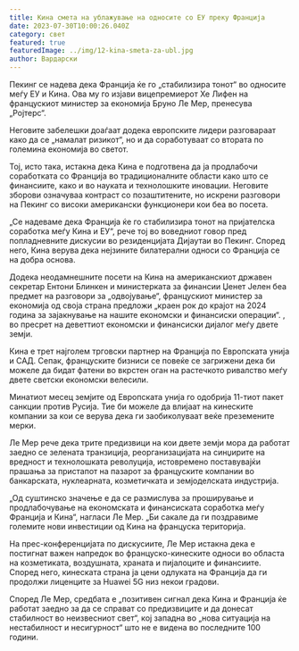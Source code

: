 ```yaml
---
title: Кина смета на ублажување на односите со ЕУ преку Франција
date: 2023-07-30T10:00:26.040Z
category: свет
featured: true
featuredImage: ../img/12-kina-smeta-za-ubl.jpg
author: Вардарски
---
```

Пекинг се надева дека Франција ќе го „стабилизира тонот“ во односите меѓу ЕУ и Кина. Ова му го изјави вицепремиерот Хе Лифен на францускиот министер за економија Бруно Ле Мер, пренесува „Ројтерс“.

Неговите забелешки доаѓаат додека европските лидери разговараат како да се „намалат ризикот“, но и да соработуваат со втората по големина економија во светот.

Тој, исто така, истакна дека Кина е подготвена да ја продлабочи соработката со Франција во традиционалните области како што се финансиите, како и во науката и технолошките иновации. Неговите зборови означуваа контраст со позаштитените, но искрени разговори на Пекинг со високи американски функционери кои беа во посета.

„Се надеваме дека Франција ќе го стабилизира тонот на пријателска соработка меѓу Кина и ЕУ“, рече тој во воведниот говор пред попладневните дискусии во резиденцијата Дијаутаи во Пекинг. Според него, Кина верува дека нејзините билатерални односи со Франција се на добра основа.

Додека неодамнешните посети на Кина на американскиот државен секретар Ентони Блинкен и министерката за финансии Џенет Јелен беа предмет на разговори за „одвојување“, францускиот министер за економија од своја страна предложи „краен рок до крајот на 2024 година за зајакнување на нашите економски и финансиски операции“. , во пресрет на деветтиот економски и финансиски дијалог меѓу двете земји.

Кина е трет најголем трговски партнер на Франција по Европската унија и САД. Сепак, француските бизниси се повеќе се загрижени дека би можеле да бидат фатени во вкрстен оган на растечкото ривалство меѓу двете светски економски велесили.

Минатиот месец земјите од Европската унија го одобрија 11-тиот пакет санкции против Русија. Тие би можеле да влијаат на кинеските компании за кои се верува дека ги заобиколуваат веќе преземените мерки.

Ле Мер рече дека трите предизвици на кои двете земји мора да работат заедно се зелената транзиција, реорганизацијата на синџирите на вредност и технолошката револуција, истовремено поставувајќи прашања за пристапот на пазарот за француските компании во банкарската, нуклеарната, козметичката и земјоделската индустрија.

„Од суштинско значење е да се размислува за проширување и продлабочување на економската и финансиската соработка меѓу Франција и Кина“, нагласи Ле Мер. „Би сакале да ги поздравиме големите нови инвестиции од Кина на француска територија.

На прес-конференцијата по дискусиите, Ле Мер истакна дека е постигнат важен напредок во француско-кинеските односи во областа на козметиката, воздушната, храната и пијалоците и финансиите. Според него, кинеската страна ја цени одлуката на Франција да ги продолжи лиценците за Huawei 5G низ некои градови.

Според Ле Мер, средбата е „позитивен сигнал дека Кина и Франција ќе работат заедно за да се справат со предизвиците и да донесат стабилност во неизвесниот свет“, кој западна во „нова ситуација на нестабилност и несигурност“ што не е видена во последните 100 години.
